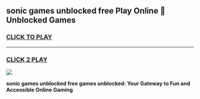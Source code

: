
## sonic games unblocked free Play Online 👋 Unblocked Games
<h3>
<a href="https://premium.freeplayer.one?title=sonic_games_unblocked_free&ref=19F">CLICK TO PLAY</a></h3>
<hr>

<h3>
<a href="https://premium.freeplayer.one?title=sonic_games_unblocked_free&ref=19F">CLICK 2 PLAY</a>
  
</h3>

<a href="https://premium.freeplayer.one?title=sonic_games_unblocked_free&ref=19F"><img src="https://clearcache.store/games.png"></a>


**sonic games unblocked free games unblocked: Your Gateway to Fun and Accessible Online Gaming**
